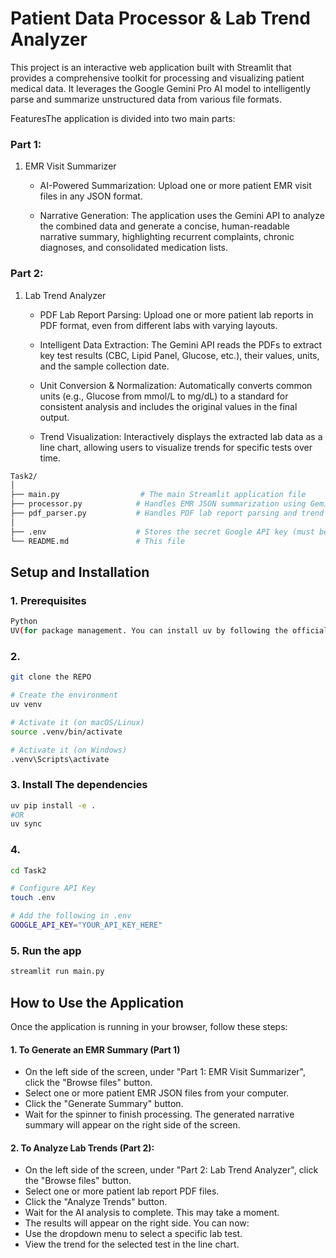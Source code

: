 # Patient Data Processor & Lab Trend Analyzer

This project is an interactive web application built with Streamlit that provides a comprehensive toolkit for processing and visualizing patient medical data. It leverages the Google Gemini Pro AI model to intelligently parse and summarize unstructured data from various file formats.

FeaturesThe application is divided into two main parts:

### Part 1: 
1. EMR Visit Summarizer

    * AI-Powered Summarization: Upload one or more patient EMR visit files in any JSON format.
    
    * Narrative Generation: The application uses the Gemini API to analyze the combined data and generate a concise, human-readable narrative summary, highlighting recurrent complaints, chronic diagnoses, and consolidated medication lists.

### Part 2: 
1. Lab Trend Analyzer
    
    * PDF Lab Report Parsing: Upload one or more patient lab reports in PDF format, even from different labs with varying layouts.
    
    * Intelligent Data Extraction: The Gemini API reads the PDFs to extract key test results (CBC, Lipid Panel, Glucose, etc.), their values, units, and the sample collection date. 

    * Unit Conversion & Normalization: Automatically converts common units (e.g., Glucose from mmol/L to mg/dL) to a standard for consistent analysis and includes the original values in the final output.

    * Trend Visualization: Interactively displays the extracted lab data as a line chart, allowing users to visualize trends for specific tests over time.


```bash
Task2/
│
├── main.py                  # The main Streamlit application file
├── processor.py            # Handles EMR JSON summarization using Gemini
├── pdf_parser.py           # Handles PDF lab report parsing and trend generation using Gemini
│
├── .env                    # Stores the secret Google API key (must be created manually)
└── README.md               # This file
```




## Setup and Installation

### 1. Prerequisites
```bash
Python
UV(for package management. You can install uv by following the official instructions.)
```
### 2. 
```bash
git clone the REPO 

# Create the environment
uv venv

# Activate it (on macOS/Linux)
source .venv/bin/activate

# Activate it (on Windows)
.venv\Scripts\activate
```

### 3. Install The dependencies
```bash
uv pip install -e .
#OR
uv sync
```

### 4. 
```bash
cd Task2

# Configure API Key
touch .env

# Add the following in .env
GOOGLE_API_KEY="YOUR_API_KEY_HERE"
```

### 5. Run the app 
```bash
streamlit run main.py
```


## How to Use the Application
Once the application is running in your browser, follow these steps:

#### 1. To Generate an EMR Summary (Part 1)

- On the left side of the screen, under "Part 1: EMR Visit Summarizer", click the "Browse files" button.
- Select one or more patient EMR JSON files from your computer.
- Click the "Generate Summary" button.
- Wait for the spinner to finish processing. The generated narrative summary will appear on the right side of the screen.

#### 2. To Analyze Lab Trends (Part 2):

- On the left side of the screen, under "Part 2: Lab Trend Analyzer", click the "Browse files" button.
- Select one or more patient lab report PDF files.
- Click the "Analyze Trends" button.
- Wait for the AI analysis to complete. This may take a moment.
- The results will appear on the right side. You can now:
- Use the dropdown menu to select a specific lab test.
- View the trend for the selected test in the line chart.


